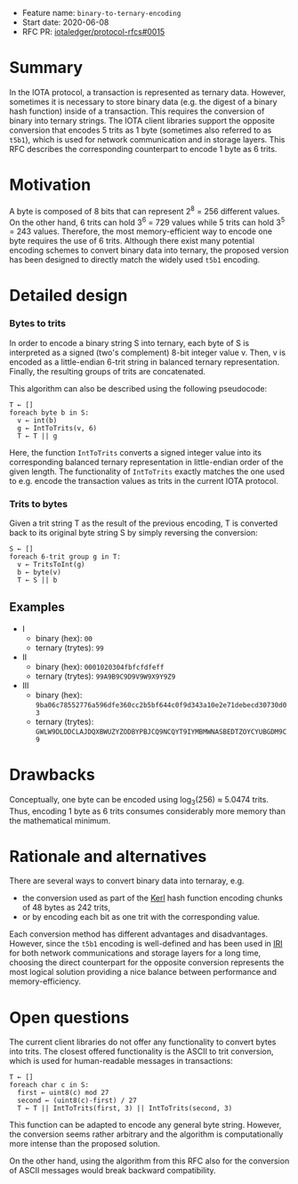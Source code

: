 + Feature name: `binary-to-ternary-encoding`
+ Start date: 2020-06-08
+ RFC PR: [iotaledger/protocol-rfcs#0015](https://github.com/iotaledger/protocol-rfcs/pull/15)

# Summary

In the IOTA protocol, a transaction is represented as ternary data. However, sometimes it is necessary to store binary data (e.g. the digest of a binary hash function) inside of a transaction. This requires the conversion of binary into ternary strings.
The IOTA client libraries support the opposite conversion that encodes 5 trits as 1 byte (sometimes also referred to as `t5b1`), which is used for network communication and in storage layers. This RFC describes the corresponding counterpart to encode 1 byte as 6 trits.

# Motivation

A byte is composed of 8 bits that can represent 2<sup>8</sup> = 256 different values. On the other hand, 6 trits can hold 3<sup>6</sup> = 729 values while 5 trits can hold 3<sup>5</sup> = 243 values. Therefore, the most memory-efficient way to encode one byte requires the use of 6 trits. Although there exist many potential encoding schemes to convert binary data into ternary, the proposed version has been designed to directly match the widely used `t5b1` encoding.

# Detailed design

### Bytes to trits
In order to encode a binary string S into ternary, each byte of S is interpreted as a signed (two's complement) 8-bit integer value v. Then, v is encoded as a little-endian 6-trit string in balanced ternary representation. Finally, the resulting groups of trits are concatenated.

This algorithm can also be described using the following pseudocode:
```
T ← []
foreach byte b in S:
  v ← int(b)
  g ← IntToTrits(v, 6)
  T ← T || g
```

Here, the function `IntToTrits` converts a signed integer value into its corresponding balanced ternary representation in little-endian order of the given length. The functionality of `IntToTrits` exactly matches the one used to e.g. encode the transaction values as trits in the current IOTA protocol.

### Trits to bytes

Given a trit string T as the result of the previous encoding, T is converted back to its original byte string S by simply reversing the conversion:
```
S ← []
foreach 6-trit group g in T:
  v ← TritsToInt(g)
  b ← byte(v)
  T ← S || b
```

## Examples

- I
  - binary (hex): `00`
  - ternary (trytes): `99`
- II
  - binary (hex): `0001020304fbfcfdfeff`
  - ternary (trytes):
`99A9B9C9D9V9W9X9Y9Z9`
- III
  - binary (hex): `9ba06c78552776a596dfe360cc2b5bf644c0f9d343a10e2e71debecd30730d03`
  - ternary (trytes): `GWLW9DLDDCLAJDQXBWUZYZODBYPBJCQ9NCQYT9IYMBMWNASBEDTZOYCYUBGDM9C9`

# Drawbacks

Conceptually, one byte can be encoded using log<sub>3</sub>(256) ≈ 5.0474 trits. Thus, encoding 1 byte as 6 trits consumes considerably more memory than the mathematical minimum.

# Rationale and alternatives

There are several ways to convert binary data into ternaray, e.g.
 - the conversion used as part of the [Kerl](https://github.com/iotaledger/kerl/blob/master/IOTA-Kerl-spec.md) hash function encoding chunks of 48 bytes as 242 trits,
 - or by encoding each bit as one trit with the corresponding value.

Each conversion method has different advantages and disadvantages. However, since the `t5b1` encoding is well-defined and has been used in [IRI](https://github.com/iotaledger/iri) for both network communications and storage layers for a long time, choosing the direct counterpart for the opposite conversion represents the most logical solution providing a nice balance between performance and memory-efficiency.

# Open questions

The current client libraries do not offer any functionality to convert bytes into trits. The closest offered functionality is the ASCII to trit conversion, which is used for human-readable messages in transactions:
```
T ← []
foreach char c in S:
  first ← uint8(c) mod 27
  second ← (uint8(c)-first) / 27
  T ← T || IntToTrits(first, 3) || IntToTrits(second, 3)
```
This function can be adapted to encode any general byte string. However, the conversion seems rather arbitrary and the algorithm is computationally more intense than the proposed solution.

On the other hand, using the algorithm from this RFC also for the conversion of ASCII messages would break backward compatibility.
